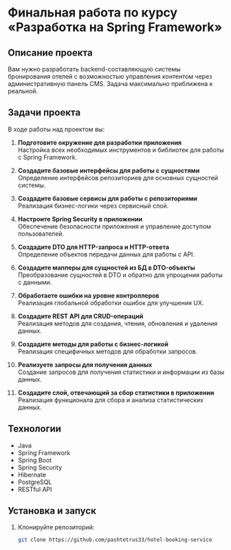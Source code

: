 # Финальная работа по курсу «Разработка на Spring Framework»

## Описание проекта

Вам нужно разработать backend-составляющую системы бронирования отелей с возможностью управления контентом через административную панель CMS. Задача максимально приближена к реальной.

## Задачи проекта

В ходе работы над проектом вы:

1. **Подготовите окружение для разработки приложения**  
   Настройка всех необходимых инструментов и библиотек для работы с Spring Framework.

2. **Создадите базовые интерфейсы для работы с сущностями**  
   Определение интерфейсов репозиториев для основных сущностей системы.

3. **Создадите базовые сервисы для работы с репозиториями**  
   Реализация бизнес-логики через сервисный слой.

4. **Настроите Spring Security в приложении**  
   Обеспечение безопасности приложения и управление доступом пользователей.

5. **Создадите DTO для HTTP-запроса и HTTP-ответа**  
   Определение объектов передачи данных для работы с API.

6. **Создадите мапперы для сущностей из БД в DTO-объекты**  
   Преобразование сущностей в DTO и обратно для упрощения работы с данными.

7. **Обработаете ошибки на уровне контроллеров**  
   Реализация глобальной обработки ошибок для улучшения UX.

8. **Создадите REST API для CRUD-операций**  
   Реализация методов для создания, чтения, обновления и удаления данных.

9. **Создадите методы для работы с бизнес-логикой**  
   Реализация специфичных методов для обработки запросов.

10. **Реализуете запросы для получения данных**  
    Создание запросов для получения статистики и информации из базы данных.

11. **Создадите слой, отвечающий за сбор статистики в приложении**  
    Реализация функционала для сбора и анализа статистических данных.


## Технологии

- Java
- Spring Framework
- Spring Boot
- Spring Security
- Hibernate
- PostgreSQL
- RESTful API

## Установка и запуск

1. Клонируйте репозиторий:
   ```bash
   git clone https://github.com/pashtetrus33/hotel-booking-service
